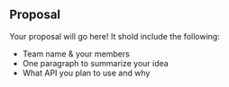 ## Proposal

Your proposal will go here! It shold include the following:

- Team name & your members
- One paragraph to summarize your idea
- What API you plan to use and why
